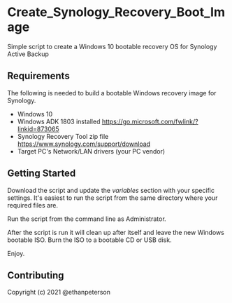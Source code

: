 # Create_Synology_Recovery_Boot_Image
Simple script to create a Windows 10 bootable recovery OS for Synology Active Backup

## Requirements
The following is needed to build a bootable Windows recovery image for Synology.
* Windows 10
* Windows ADK 1803 installed <https://go.microsoft.com/fwlink/?linkid=873065>
* Synology Recovery Tool zip file <https://www.synology.com/support/download>
* Target PC's Network/LAN drivers (your PC vendor)

## Getting Started
Download the script and update the _variables_ section with your specific
settings. It's easiest to run the script from the same directory where
your required files are. 

Run the script from the command line as Administrator. 

After the script is run it will clean up after itself and leave the new 
Windows bootable ISO. Burn the ISO to a bootable CD or USB disk.

Enjoy.

## Contributing


Copyright (c) 2021 @ethanpeterson
